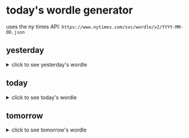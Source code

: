 # today's wordle generator

uses the ny times API: `https://www.nytimes.com/svc/wordle/v2/YYYY-MM-DD.json`

## yesterday

<details>
    <summary>click to see yesterday's wordle</summary>

    glaze

</details>

## today

<details>
    <summary>click to see today's wordle</summary>

    leash

</details>

## tomorrow

<details>
    <summary>click to see tomorrow's wordle</summary>

    actor

</details>
